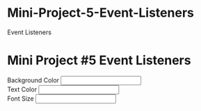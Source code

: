 # Mini-Project-5-Event-Listeners
Event Listeners
<!DOCTYPE HTML>
<HTML LANG="EN">
    <HEAD>
    <TITLE>Mini Project #5 Event Listeners</TITLE>
    </HEAD>
    <body>
    <h1>Mini Project #5 Event Listeners</h1>
        <div>
        <label for="bgColor">Background Color</label>
            <input  type="text" class="form-control js-bg-color" id="bgColor">
        </div>
        <div>
        <label for="textColor">Text Color</label>
            <input  type="text" class="form-control js-text-color" id="textColor">
        </div>
    <div>
       <label for="fontSize">Font Size</label>
            <input  type="text" class="form-control js-font-size" id="fontSize">
        </div>
        <script>
            var bgColor= document.querySelector(".js-bg-color")
            var textColor=document.querySelector(".js-text-color")
            var fontSize =document.querySelector(".js-font-size")
            var body = document.querySelector("body")
            bgColor.addEventListener('keyup',function(event){
                                     console.log(event.target.value)
                                     body.style.backgroundColor= event.target.value
                                     }) 
          textColor.addEventListener('keyup',function(event){
                                     console.log(event.target.value)
                                     body.style. Color= event.target.value
                                     }) 
            fontSize.addEventListener('keyup',function(event){
                                     console.log(event.target.value)
                                     body.style.fontSize= event.target.value + 'px'
                                     }) 
            
             
        
        </script>
    </body>

</HTML>
